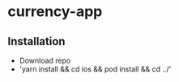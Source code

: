 # currency-app

## Installation

- Download repo
- 'yarn install && cd ios && pod install && cd ../'
